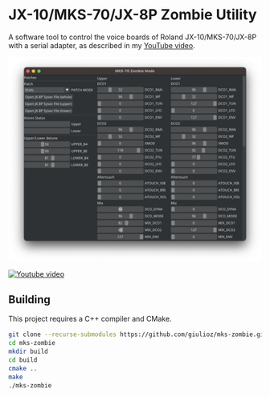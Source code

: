 # JX-10/MKS-70/JX-8P Zombie Utility

A software tool to control the voice boards of Roland JX-10/MKS-70/JX-8P with a serial adapter, as described in my [YouTube video](https://www.youtube.com/watch?v=X7epZf2e9so).

![screenshot](docs/screenshot.png)

[![Youtube video](https://img.youtube.com/vi/X7epZf2e9so/0.jpg)](https://www.youtube.com/watch?v=X7epZf2e9so)

## Building

This project requires a C++ compiler and CMake.

```sh
git clone --recurse-submodules https://github.com/giulioz/mks-zombie.git
cd mks-zombie
mkdir build
cd build
cmake ..
make
./mks-zombie
```
